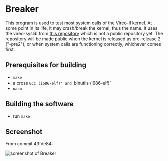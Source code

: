 # Breaker

This program is used to test most system calls of the Vireo-II kernel. At some point in its life, it may crash/break the kernel, thus the name. It uses the vireo-syslib from [this repository](https://github.com/m44rtn/vireo-syslib) which is not a public repository yet. The repository will be made public when the kernel is released as pre-release 2 ("-pre2"), or when system calls are functioning correctly, whichever comes first.

## Prerequisites for building
- `make`
- a cross `GCC (i686-elf)' and `binutils (i686-elf)`
- `nasm`

## Building the software
- run `make`

## Screenshot
From commit 43fde84:

![screenshot of Breaker](https://gyazo.com/6d6ce8ffb8cd9b97bc166ab003c086de.png)
